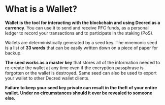 # What is a Wallet?

**Wallet is the tool for interacting with the blockchain and using Decred as a currency**. You can use it to send and receive PFC funds, as a personal ledger to record your transactions and to participate in the staking (PoS).

Wallets are deterministically generated by a seed key. The mnemonic seed is a list of **33 words** that can be easily written down on a piece of paper for backup.

**The seed works as a master key** that stores all of the information needed to re-create the wallet at any time  even if the encryption passphrase is forgotten or the wallet is destroyed. Same seed can also be used to export your wallet to other Decred wallet clients.

**Failure to keep your seed key private can result in the theft of your entire wallet. Under no circumstances should it ever be revealed to someone else.**
